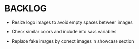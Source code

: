 # BACKLOG

- Resize logo images to avoid empty spaces between images

- Check similar colors and include into sass variables

- Replace fake images by correct images in showcase section

